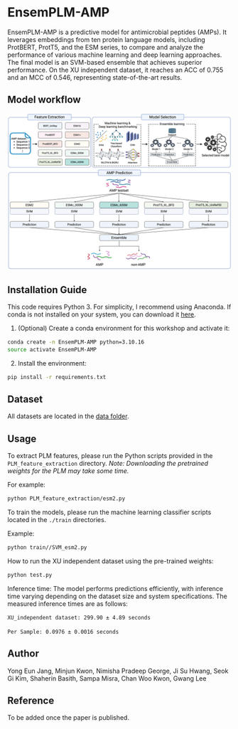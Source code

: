 # EnsemPLM-AMP

EnsemPLM-AMP is a predictive model for antimicrobial peptides (AMPs). It leverages embeddings from ten protein language models, including ProtBERT, ProtT5, and the ESM series, to compare and analyze the performance of various machine learning and deep learning approaches. The final model is an SVM-based ensemble that achieves superior performance. On the XU independent dataset, it reaches an ACC of 0.755 and an MCC of 0.546, representing state-of-the-art results.


## Model workflow
![Figure](./image/Figure.png)

## Installation Guide

This code requires Python 3. For simplicity, I recommend using Anaconda. If conda is not installed on your system, you can download it [here](https://docs.anaconda.com/miniconda/).

1. (Optional) Create a conda environment for this workshop and activate it:

```bash
conda create -n EnsemPLM-AMP python=3.10.16
source activate EnsemPLM-AMP
```

2. Install the environment:

```bash
pip install -r requirements.txt
```

## Dataset
All datasets are located in the [data folder](./data).

## Usage

To extract PLM features, please run the Python scripts provided in the `PLM_feature_extraction` directory.  *Note: Downloading the pretrained weights for the PLM may take some time.*

For example:
```bash
python PLM_feature_extraction/esm2.py
```

To train the models, please run the machine learning classifier scripts located in the `./train` directories.

Example:
```bash
python train//SVM_esm2.py
```

How to run the XU independent dataset using the pre-trained weights:

```bash
python test.py
```


Inference time:
The model performs predictions efficiently, with inference time varying depending on the dataset size and system specifications. The measured inference times are as follows:

    XU_independent dataset: 299.90 ± 4.89 seconds

    Per Sample: 0.0976 ± 0.0016 seconds

## Author

Yong Eun Jang, Minjun Kwon, Nimisha Pradeep George, Ji Su Hwang, Seok Gi Kim, Shaherin Basith, Sampa Misra, Chan Woo Kwon, Gwang Lee

## Reference

To be added once the paper is published.